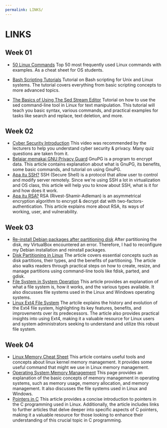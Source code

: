 ```yaml
---
permalink: LINKS/
---
```

# LINKS
## Week 01
* [50 Linux Commands](https://www.javatpoint.com/linux-commands) 
  Top 50 most frequently used Linux commands with examples. As a cheat sheet for OS students.

* [Bash Scripting Tutorials](https://www.learnshell.org/) 
  Tutorial on Bash scripting for Unix and Linux systems. The tutorial covers everything from basic scripting concepts to more advanced topics.

* [The Basics of Using The Sed Stream Editor](https://www.digitalocean.com/community/tutorials/the-basics-of-using-the-sed-stream-editor-to-manipulate-text-in-linux) 
  Tutorial on how to use the sed command-line tool in Linux for text manipulation. This tutorial will teach you basic syntax, various commands, and practical examples for tasks like search and replace, text deletion, and more.
## Week 02
* [Cyber Security Introduction](https://youtu.be/rcDO8km6R6c?si=9Y9HwO3KWXC5NPyp)
  This video was recommended by the lecturers to help you understand cyber security & privacy. Many quiz questions are taken from it.
* [Belajar memakai GNU Privacy Guard](https://medium.com/kode-dan-kodean/belajar-memakai-gnu-privacy-guard-gnupg-gpg-3944e19dba91)
  GnuPG is a program to encrypt data. This article contains explanation about what is GnuPG, its benefits, some basic commands, and tutorial on using GnuPG.
* [Apa itu SSH?](https://www.biznetgio.com/en/news/apa-itu-ssh-pengertian-fungsi-dan-cara-kerjanya)
  SSH (Secure Shell) is a protocol that allow user to control and modify server remotely. Since we're using SSH a lot in virtualization and OS class, this article will help you to know about SSH, what is it for and how does it work. 
* [Apa itu RSA?](https://www.encryptionconsulting.com/education-center/what-is-rsa/)
  RSA (Rivest-Shamir-Adleman) is an asymmetrical encryption algorithm to encrypt & decrypt dat with two-factors-authentication. This article explains more about RSA, its ways of working, user, and vulnerability.
## Week 03
* [Re-install Debian packages after partitioning disk](https://osp4diss.vlsm.org/osp-103.html) After partitioning the disk, my VirtualBox encountered an error. Therefore, I had to reconfigure my Debian installation and reinstall packages.
* [Disk Partitioning in Linux](https://www.geeksforgeeks.org/disk-partitioning-in-linux/) The article covers essential concepts such as disk partitions, their types, and the benefits of partitioning. The article also walks readers through practical steps on how to create, resize, and manage partitions using command-line tools like fdisk, parted, and gdisk.
* [File System in System Operation](https://www.geeksforgeeks.org/file-systems-in-operating-system/) This article provides an explanation of what a file system is, how it works, and the various types available. It also discusses file systems used in the Linux and Windows operating systems.
* [Linux Ext4 File System](https://opensource.com/article/17/5/introduction-ext4-filesystem) The artcile explains the history and evolution of the Ext4 file system, highlighting its key features, benefits, and improvements over its predecessors. The article also provides practical insights into using Ext4, making it a valuable resource for Linux users and system administrators seeking to understand and utilize this robust file system.
## Week 04
* [Linux Memory Cheat Sheet](https://gabrio-tognozzi.medium.com/linux-memory-cheat-sheet-2c7454aa1e29) This article contains useful tools and concepts about linux kernel memory management. It provides some useful command that might we use in Linux memory management.
* [Operating System Memory Management](https://www.tutorialspoint.com/operating_system/os_memory_management.htm) This page provides an explanation of the basic concepts of memory management in operating systems, such as memory usage, memory allocation, and memory management. It also discusses the file systems used in Linux and Windows.
* [Pointers in C](https://linuxhint.com/use-pointers-c/) This article provides a concise introduction to pointers in the C programming used in Linux. Additionally, the article includes links to further articles that delve deeper into specific aspects of C pointers, making it a valuable resource for those looking to enhance their understanding of this crucial topic in C programming.
